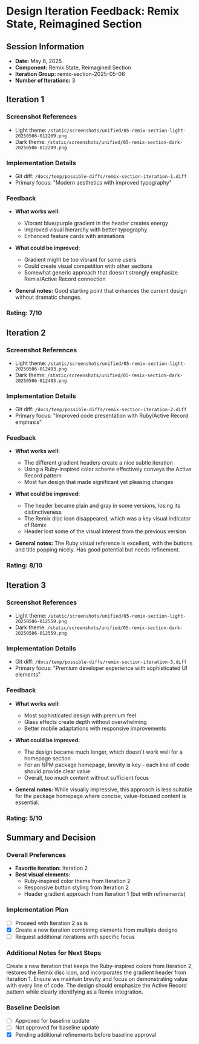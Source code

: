 # Design Iteration Feedback: Remix State, Reimagined Section

## Session Information

- **Date:** May 6, 2025
- **Component:** Remix State, Reimagined Section
- **Iteration Group:** remix-section-2025-05-06
- **Number of Iterations:** 3

## Iteration 1

### Screenshot References

- Light theme: `/static/screenshots/unified/05-remix-section-light-20250506-012209.png`
- Dark theme: `/static/screenshots/unified/05-remix-section-dark-20250506-012209.png`

### Implementation Details

- Git diff: `/docs/temp/possible-diffs/remix-section-iteration-1.diff`
- Primary focus: "Modern aesthetics with improved typography"

### Feedback

- **What works well:**

  - Vibrant blue/purple gradient in the header creates energy
  - Improved visual hierarchy with better typography
  - Enhanced feature cards with animations

- **What could be improved:**

  - Gradient might be too vibrant for some users
  - Could create visual competition with other sections
  - Somewhat generic approach that doesn't strongly emphasize Remix/Active Record connection

- **General notes:**
  Good starting point that enhances the current design without dramatic changes.

### Rating: 7/10

## Iteration 2

### Screenshot References

- Light theme: `/static/screenshots/unified/05-remix-section-light-20250506-012403.png`
- Dark theme: `/static/screenshots/unified/05-remix-section-dark-20250506-012403.png`

### Implementation Details

- Git diff: `/docs/temp/possible-diffs/remix-section-iteration-2.diff`
- Primary focus: "Improved code presentation with Ruby/Active Record emphasis"

### Feedback

- **What works well:**

  - The different gradient headers create a nice subtle iteration
  - Using a Ruby-inspired color scheme effectively conveys the Active Record pattern
  - Most fun design that made significant yet pleasing changes

- **What could be improved:**

  - The header became plain and gray in some versions, losing its distinctiveness
  - The Remix disc icon disappeared, which was a key visual indicator of Remix
  - Header lost some of the visual interest from the previous version

- **General notes:**
  The Ruby visual reference is excellent, with the buttons and title popping nicely. Has good potential but needs refinement.

### Rating: 8/10

## Iteration 3

### Screenshot References

- Light theme: `/static/screenshots/unified/05-remix-section-light-20250506-012559.png`
- Dark theme: `/static/screenshots/unified/05-remix-section-dark-20250506-012559.png`

### Implementation Details

- Git diff: `/docs/temp/possible-diffs/remix-section-iteration-3.diff`
- Primary focus: "Premium developer experience with sophisticated UI elements"

### Feedback

- **What works well:**

  - Most sophisticated design with premium feel
  - Glass effects create depth without overwhelming
  - Better mobile adaptations with responsive improvements

- **What could be improved:**

  - The design became much longer, which doesn't work well for a homepage section
  - For an NPM package homepage, brevity is key - each line of code should provide clear value
  - Overall, too much content without sufficient focus

- **General notes:**
  While visually impressive, this approach is less suitable for the package homepage where concise, value-focused content is essential.

### Rating: 5/10

## Summary and Decision

### Overall Preferences

- **Favorite iteration:** Iteration 2
- **Best visual elements:**
  - Ruby-inspired color theme from Iteration 2
  - Responsive button styling from Iteration 2
  - Header gradient approach from Iteration 1 (but with refinements)

### Implementation Plan

- [ ] Proceed with Iteration 2 as is
- [x] Create a new iteration combining elements from multiple designs
- [ ] Request additional iterations with specific focus

### Additional Notes for Next Steps

Create a new iteration that keeps the Ruby-inspired colors from Iteration 2, restores the Remix disc icon, and incorporates the gradient header from Iteration 1. Ensure we maintain brevity and focus on demonstrating value with every line of code. The design should emphasize the Active Record pattern while clearly identifying as a Remix integration.

### Baseline Decision

- [ ] Approved for baseline update
- [ ] Not approved for baseline update
- [x] Pending additional refinements before baseline approval
